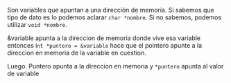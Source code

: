 Son variables que apuntan a una dirección de memoria. 
Si sabemos que tipo de dato es lo podemos aclarar `char *nombre`. Si no sabemos, podemos utilizar `void *nombre`.



&variable apunta a la direccion de memoria donde vive esa variable
entonces 
i`nt *puntero = &variable` hace que el pointero apunte a la direccion en memoria de la variable en cuestion.

Luego. Puntero apunta a la direccion en memoria y `*puntero` apunta al valor de variable

